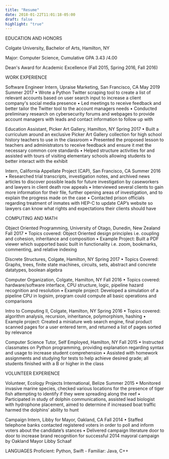 ```yaml
---
title: "Resume"
date: 2018-01-22T11:01:18-05:00
draft: false
highlight: "true"
---
```



EDUCATION AND HONORS

Colgate University, Bachelor of Arts, Hamilton, NY

Major: Computer Science, Cumulative GPA 3.43 /4.00

Dean's Award for Academic Excellence (Fall 2015, Spring 2016, Fall 2016)


WORK EXPERIENCE

Software Engineer Intern, Upraise Marketing, San Francisco, CA
May 2019
Summer 2017 • Wrote a Python Twitter scraping tool to create a list of relevant accounts based on user search input to
increase a client company's social media presence
• Led meetings to receive feedback and better tailor the Twitter tool to the account managers needs
• Conducted preliminary research on cybersecurity forums and webpages to provide account managers
with leads and contact information to follow up with

Education Assistant, Picker Art Gallery, Hamilton, NY Spring 2017
• Built a curriculum around an exclusive Picker Art Gallery collection for high school
history teachers to use in the classroom
• Presented the proposed lesson to teachers and administrators to receive feedback and
ensure it met the necessary common core standards
• Helped structure activities for and assisted with tours of visiting elementary schools
allowing students to better interact with the exhibit

Intern, California Appellate Project (CAP), San Francisco, CA Summer 2016
• Researched trial transcripts, investigation notes, and archived news articles to discover possible leads for future investigation by caseworkers and lawyers in client death row appeals
• Interviewed several clients to gain more information for their file, further opening areas of investigation, and to explain the progress made on the case
• Contacted prison officials regarding treatment of inmates with HEP-C to update CAP’s website so lawyers can know what rights and expectations their clients should have


COMPUTING AND MATH

Object Oriented Programming, University of Otago, Dunedin, New Zealand Fall 2017
• Topics covered: Object Oriented design principles i.e. coupling and cohesion, inheritance and composition
• Example Project: Built a PDF viewer which supported basic built in functionality i.e. zoom, bookmarks, commenting, and relative indexing

Discrete Structures, Colgate, Hamilton, NY Spring 2017 • Topics Covered: Graphs, trees, finite state machines, circuits, sets, abstract and concrete datatypes,
boolean algebra

Computer Organization, Colgate, Hamilton, NY Fall 2016
• Topics covered: hardware/software interface, CPU structure, logic, pipeline hazard recognition and resolution
• Example project: Developed a simulation of a pipeline CPU in logisim, program could compute all basic operations and comparisons

Intro to Computing II, Colgate, Hamilton, NY Spring 2016 • Topics covered: algorithm analysis, recursion, inheritance, polymorphism, hashing
• Example project: Created a miniature web search engine, final product scanned pages for a user
entered term, and returned a list of pages sorted by relevance

Computer Science Tutor, Self Employed, Hamilton, NY Fall 2015 • Instructed classmates on Python programming, providing explanation regarding syntax and usage to
increase student comprehension
• Assisted with homework assignments and studying for tests to help achieve desired grade; all students
finished with a B or higher in the class


VOLUNTEER EXPERIENCE

Volunteer, Ecology Projects International, Belize Summer 2015
• Monitored invasive marine species, checked various locations for the presence of tiger fish attempting to identify if they were spreading along the reef
• Participated in study of dolphin communications, assisted lead biologist with hydrophone placement, aimed to determine if increased boat traffic harmed the dolphins’ ability to hunt

Campaign Intern, Libby for Mayor, Oakland, CA Fall 2014
• Staffed telephone banks contacted registered voters in order to poll and inform voters about the candidate’s stances
• Delivered campaign literature door to door to increase brand recognition for successful 2014 mayoral campaign by Oakland Mayor Libby Schaaf


LANGUAGES Proficient: Python, Swift - Familiar: Java, C++
